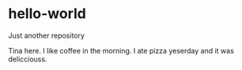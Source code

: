 # hello-world
Just another repository


Tina here. I like coffee in the morning.
I ate pizza yeserday and it was delicciouss.

